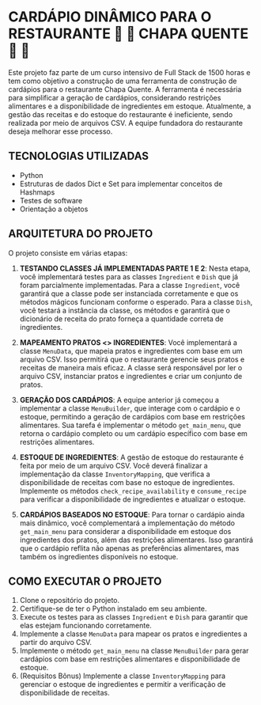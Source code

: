 # CARDÁPIO DINÂMICO PARA O RESTAURANTE 🍝 🦐 CHAPA QUENTE 🍛 🥘

Este projeto faz parte de um curso intensivo de Full Stack de 1500 horas e tem como objetivo a construção de uma ferramenta de construção de cardápios para o restaurante Chapa Quente. A ferramenta é necessária para simplificar a geração de cardápios, considerando restrições alimentares e a disponibilidade de ingredientes em estoque. Atualmente, a gestão das receitas e do estoque do restaurante é ineficiente, sendo realizada por meio de arquivos CSV. A equipe fundadora do restaurante deseja melhorar esse processo.

## TECNOLOGIAS UTILIZADAS

- Python
- Estruturas de dados Dict e Set para implementar conceitos de Hashmaps
- Testes de software
- Orientação a objetos

## ARQUITETURA DO PROJETO

O projeto consiste em várias etapas:

1. **TESTANDO CLASSES JÁ IMPLEMENTADAS PARTE 1 E 2**: Nesta etapa, você implementará testes para as classes `Ingredient` e `Dish` que já foram parcialmente implementadas. Para a classe `Ingredient`, você garantirá que a classe pode ser instanciada corretamente e que os métodos mágicos funcionam conforme o esperado. Para a classe `Dish`, você testará a instância da classe, os métodos e garantirá que o dicionário de receita do prato forneça a quantidade correta de ingredientes.

2. **MAPEAMENTO PRATOS <> INGREDIENTES**: Você implementará a classe `MenuData`, que mapeia pratos e ingredientes com base em um arquivo CSV. Isso permitirá que o restaurante gerencie seus pratos e receitas de maneira mais eficaz. A classe será responsável por ler o arquivo CSV, instanciar pratos e ingredientes e criar um conjunto de pratos.

3. **GERAÇÃO DOS CARDÁPIOS**: A equipe anterior já começou a implementar a classe `MenuBuilder`, que interage com o cardápio e o estoque, permitindo a geração de cardápios com base em restrições alimentares. Sua tarefa é implementar o método `get_main_menu`, que retorna o cardápio completo ou um cardápio específico com base em restrições alimentares.

4. **ESTOQUE DE INGREDIENTES**: A gestão de estoque do restaurante é feita por meio de um arquivo CSV. Você deverá finalizar a implementação da classe `InventoryMapping`, que verifica a disponibilidade de receitas com base no estoque de ingredientes. Implemente os métodos `check_recipe_availability` e `consume_recipe` para verificar a disponibilidade de ingredientes e atualizar o estoque.

5. **CARDÁPIOS BASEADOS NO ESTOQUE**: Para tornar o cardápio ainda mais dinâmico, você complementará a implementação do método `get_main_menu` para considerar a disponibilidade em estoque dos ingredientes dos pratos, além das restrições alimentares. Isso garantirá que o cardápio reflita não apenas as preferências alimentares, mas também os ingredientes disponíveis no estoque.

## COMO EXECUTAR O PROJETO

1. Clone o repositório do projeto.
2. Certifique-se de ter o Python instalado em seu ambiente.
3. Execute os testes para as classes `Ingredient` e `Dish` para garantir que elas estejam funcionando corretamente.
4. Implemente a classe `MenuData` para mapear os pratos e ingredientes a partir do arquivo CSV.
5. Implemente o método `get_main_menu` na classe `MenuBuilder` para gerar cardápios com base em restrições alimentares e disponibilidade de estoque.
6. (Requisitos Bônus) Implemente a classe `InventoryMapping` para gerenciar o estoque de ingredientes e permitir a verificação de disponibilidade de receitas.

